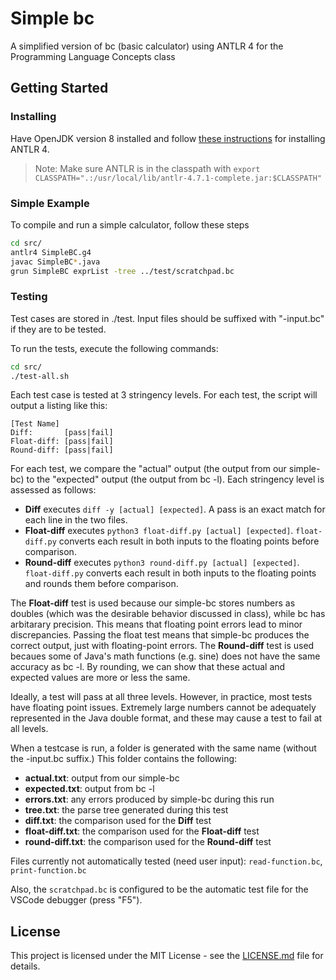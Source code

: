 # Simple bc

A simplified version of bc (basic calculator) using ANTLR 4 for the Programming Language Concepts class

## Getting Started

### Installing

Have OpenJDK version 8 installed and follow [these instructions](https://github.com/antlr/antlr4/blob/master/doc/getting-started.md) for installing ANTLR 4.

> Note: Make sure ANTLR is in the classpath with `export CLASSPATH=".:/usr/local/lib/antlr-4.7.1-complete.jar:$CLASSPATH"`

### Simple Example

To compile and run a simple calculator, follow these steps

```bash
cd src/
antlr4 SimpleBC.g4
javac SimpleBC*.java
grun SimpleBC exprList -tree ../test/scratchpad.bc
```

### Testing

Test cases are stored in ./test. Input files should be suffixed with "-input.bc" if they are to be tested.

To run the tests, execute the following commands:
```bash
cd src/
./test-all.sh
```
Each test case is tested at 3 stringency levels. For each test, the script will output a listing like this:
```
[Test Name]
Diff:       [pass|fail]
Float-diff: [pass|fail]
Round-diff: [pass|fail]
```
For each test, we compare the "actual" output (the output from our simple-bc) to the "expected" output (the output from bc -l).
Each stringency level is assessed  as follows:
- **Diff** executes `diff -y [actual] [expected]`. A pass is an exact match for each line in the two files.
- **Float-diff** executes `python3 float-diff.py [actual] [expected]`. `float-diff.py` converts each result in both inputs to the floating points before comparison.
- **Round-diff** executes `python3 round-diff.py [actual] [expected]`. `float-diff.py` converts each result in both inputs to the floating points and rounds them before comparison.  

The **Float-diff** test is used because our simple-bc stores numbers as doubles (which was the desirable behavior discussed in class), while bc has arbitarary precision. This means that floating point errors lead to minor discrepancies. Passing the float test means that simple-bc produces the correct output, just with floating-point errors.
The **Round-diff** test is used becaues some of Java's math functions (e.g. sine) does not have the same accuracy as bc -l. By rounding, we can show that these actual and expected values are more or less the same.

Ideally, a test will pass at all three levels. However, in practice, most tests have floating point issues. Extremely large numbers cannot be adequately represented in the Java double format, and these may cause a test to fail at all levels.

When a testcase is run, a folder is generated with the same name (without the -input.bc suffix.)
This folder contains the following:
- **actual.txt**: output from our simple-bc
- **expected.txt**: output from bc -l
- **errors.txt**: any errors produced by simple-bc during this run
- **tree.txt**: the parse tree generated during this test
- **diff.txt**: the comparison used for the **Diff** test
- **float-diff.txt**: the comparison used for the **Float-diff** test
- **round-diff.txt**: the comparison used for the **Round-diff** test

Files currently not automatically tested (need user input): `read-function.bc`, `print-function.bc`

Also, the `scratchpad.bc` is configured to be the automatic test file for the VSCode debugger (press "F5").

## License

This project is licensed under the MIT License - see the [LICENSE.md](LICENSE.md) file for details.
